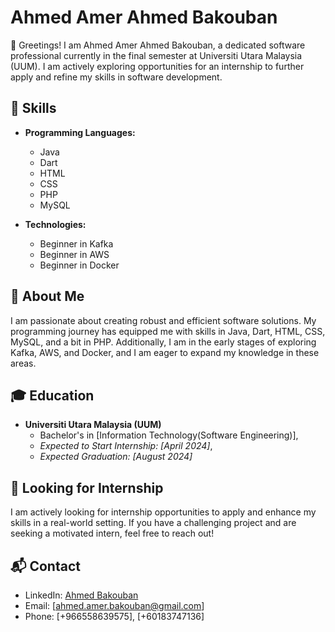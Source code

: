 # Ahmed Amer Ahmed Bakouban

👋 Greetings! I am Ahmed Amer Ahmed Bakouban, a dedicated software professional currently in the final semester at Universiti Utara Malaysia (UUM). I am actively exploring opportunities for an internship to further apply and refine my skills in software development.


## 🔧 Skills

- **Programming Languages:**
  - Java
  - Dart
  - HTML
  - CSS
  - PHP
  - MySQL

- **Technologies:**
  - Beginner in Kafka
  - Beginner in AWS
  - Beginner in Docker

## 🌱 About Me

I am passionate about creating robust and efficient software solutions. My programming journey has equipped me with skills in Java, Dart, HTML, CSS, MySQL, and a bit in PHP. Additionally, I am in the early stages of exploring Kafka, AWS, and Docker, and I am eager to expand my knowledge in these areas.

## 🎓 Education

- **Universiti Utara Malaysia (UUM)**
  - Bachelor's in [Information Technology(Software Engineering)], 
  - *Expected to Start Internship: [April 2024]*,
  - *Expected Graduation: [August 2024]*

## 🚀 Looking for Internship

I am actively looking for internship opportunities to apply and enhance my skills in a real-world setting. If you have a challenging project and are seeking a motivated intern, feel free to reach out!

## 📬 Contact

- LinkedIn: [Ahmed Bakouban](https://www.linkedin.com/in/ahmad-bakoban-497045277/)
- Email: [ahmed.amer.bakouban@gmail.com]
- Phone: [+966558639575], [+60183747136]

  

